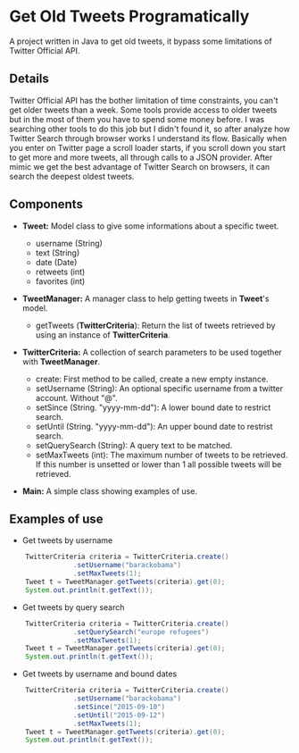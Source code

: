 # Get Old Tweets Programatically
A project written in Java to get old tweets, it bypass some limitations of Twitter Official API.

## Details
Twitter Official API has the bother limitation of time constraints, you can't get older tweets than a week. Some tools provide access to older tweets but in the most of them you have to spend some money before.
I was searching other tools to do this job but I didn't found it, so after analyze how Twitter Search through browser works I understand its flow. Basically when you enter on Twitter page a scroll loader starts, if you scroll down you start to get more and more tweets, all through calls to a JSON provider. After mimic we get the best advantage of Twitter Search on browsers, it can search the deepest oldest tweets.

## Components
- **Tweet:** Model class to give some informations about a specific tweet.
  - username (String)
  - text (String)
  - date (Date)
  - retweets (int)
  - favorites (int)

- **TweetManager:** A manager class to help getting tweets in **Tweet**'s model.
  - getTweets (**TwitterCriteria**): Return the list of tweets retrieved by using an instance of **TwitterCriteria**. 

- **TwitterCriteria:** A collection of search parameters to be used together with **TweetManager**.
  - create: First method to be called, create a new empty instance. 
  - setUsername (String): An optional specific username from a twitter account. Without "@".
  - setSince (String. "yyyy-mm-dd"): A lower bound date to restrict search.
  - setUntil (String. "yyyy-mm-dd"): An upper bound date to restrist search.
  - setQuerySearch (String): A query text to be matched.
  - setMaxTweets (int): The maximum number of tweets to be retrieved. If this number is unsetted or lower than 1 all possible tweets will be retrieved.
  
- **Main:** A simple class showing examples of use.

## Examples of use
- Get tweets by username
``` java
    TwitterCriteria criteria = TwitterCriteria.create()
				.setUsername("barackobama")
				.setMaxTweets(1);
    Tweet t = TweetManager.getTweets(criteria).get(0);
    System.out.println(t.getText());
```    
- Get tweets by query search
``` java
    TwitterCriteria criteria = TwitterCriteria.create()
				.setQuerySearch("europe refugees")
				.setMaxTweets(1);
    Tweet t = TweetManager.getTweets(criteria).get(0);
    System.out.println(t.getText());
```    
- Get tweets by username and bound dates
``` java
    TwitterCriteria criteria = TwitterCriteria.create()
				.setUsername("barackobama")
				.setSince("2015-09-10")
				.setUntil("2015-09-12")
				.setMaxTweets(1);
    Tweet t = TweetManager.getTweets(criteria).get(0);
    System.out.println(t.getText());
```    

